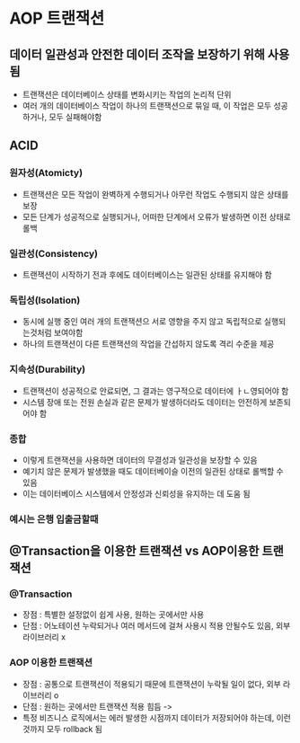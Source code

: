# AOP 트랜잭션
  
## 데이터 일관성과 안전한 데이터 조작을 보장하기 위해 사용됨
- 트랜잭션은 데이터베이스 상태를 변화시키는 작업의 논리적 단위
- 여러 개의 데이터베이스 작업이 하나의 트랜잭션으로 묶일 때, 이 작업은 모두 성공하거나, 모두 실패해야함

## ACID
### 원자성(Atomicty)
- 트랜잭션은 모든 작업이 완벽하게 수행되거나 아무런 작업도 수행되지 않은 상태를 보장
- 모든 단계가 성공적으로 실행되거나, 어떠한 단계에서 오류가 발생하면 이전 상태로 롤백

### 일관성(Consistency)
- 트랜잭션이 시작하기 전과 후에도 데이터베이스는 일관된 상태를 유지해야 함

### 독립성(Isolation)
- 동시에 실행 중인 여러 개의 트랜잭션으 서로 영향을 주지 않고 독립적으로 실행되는것처럼 보여야함
- 하나의 트랜잭션이 다른 트랜잭션의 작업을 간섭하지 않도록 격리 수준을 제공

### 지속성(Durability)
- 트랜잭션이 성공적으로 안료되면, 그 결과는 영구적으로 데이터에 ㅏㄴ영되어야 함
- 시스템 장애 또는 전원 손실과 같은 문제가 발생하더라도 데이터는 안전하게 보존되어야 함

### 종합
- 이렇게 트랜잭션을 사용하면 데이터의 무결성과 일관성을 보장할 수 있음
- 예기치 않은 문제가 발생했을 때도 데이터베이슬 이전의 일관된 상태로 롤백할 수 있음
- 이는 데이터베이스 시스템에서 안정성과 신뢰성을 유지하는 데 도움 됨

### 예시는 은행 입출금할때

## @Transaction을 이용한 트랜잭션 vs AOP이용한 트랜잭션

### @Transaction
- 장점 : 특별한 설정없이 쉽게 사용, 원하는 곳에서만 사용
- 단점 : 어노테이션 누락되거나 여러 메서드에 걸쳐 사용시 적용 안될수도 있음, 외부 라이브러리 x

### AOP 이용한 트랜잭션
- 장점 : 공통으로 트랜잭션이 적용되기 때문에 트랜잭션이 누락될 일이 없다, 외부 라이브러리 o
- 단점 : 원하는 곳에서만 트랜잭션 적용 힘듬 ->
- 특정 비즈니스 로직에서는 에러 발생한 시점까지 데이터가 저장되어야 하는데, 이런 것까지 모두 rollback 됨






